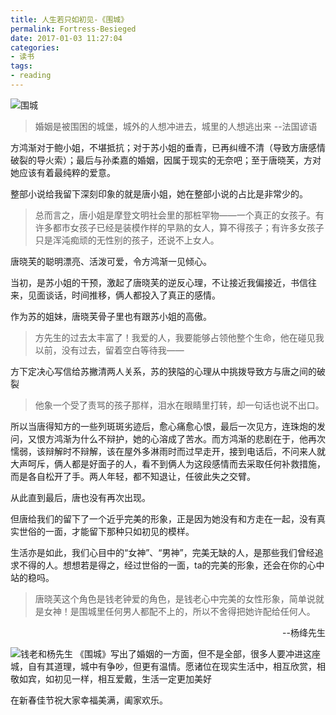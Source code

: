 ```yaml
---
title: 人生若只如初见-《围城》
permalink: Fortress-Besieged
date: 2017-01-03 11:27:04
categories:
- 读书
tags:
- reading
---
```

![围城](http://img.xiangzhangshugongyi.com/Fg0jOuF4-dBp5moIX00V4Q0X5C11.jpg)
>婚姻是被围困的城堡，城外的人想冲进去，城里的人想逃出来  --法国谚语

<!--more-->
方鸿渐对于鲍小姐，不堪抵抗；对于苏小姐的垂青，已再纠缠不清（导致方唐感情破裂的导火索）；最后与孙柔嘉的婚姻，因属于现实的无奈吧；至于唐晓芙，方对她应该有着最纯粹的爱意。

整部小说给我留下深刻印象的就是唐小姐，她在整部小说的占比是非常少的。
>总而言之，唐小姐是摩登文明社会里的那桩罕物――一个真正的女孩子。有许多都市女孩子已经是装模作样的早熟的女人，算不得孩子；有许多女孩子只是浑沌痴顽的无性别的孩子，还说不上女人。

唐晓芙的聪明漂亮、活泼可爱，令方鸿渐一见倾心。

当初，是苏小姐的干预，激起了唐晓芙的逆反心理，不让接近我偏接近，书信往来，见面谈话，时间推移，俩人都投入了真正的感情。

作为苏的姐妹，唐晓芙骨子里也有跟苏小姐的高傲。
>方先生的过去太丰富了！我爱的人，我要能够占领他整个生命，他在碰见我以前，没有过去，留着空白等待我——

方下定决心写信给苏撇清两人关系，苏的狭隘的心理从中挑拨导致方与唐之间的破裂

>他象一个受了责骂的孩子那样，泪水在眼睛里打转，却一句话也说不出口。

所以当唐得知方的一些列斑斑劣迹后，愈心痛愈心恨，最后一次见方，连珠炮的发问，又恨方鸿渐为什么不辩护，她的心溶成了苦水。而方鸿渐的悲剧在于，他再次懦弱，该辩解时不辩解，该在屋外多淋雨时而过早走开，接到电话后，不问来人就大声呵斥，俩人都是好面子的人，看不到俩人为这段感情而去采取任何补救措施，而是各自松开了手。两人年轻，都不知退让，任彼此失之交臂。

从此直到最后，唐也没有再次出现。

但唐给我们的留下了一个近乎完美的形象，正是因为她没有和方走在一起，没有真实世俗的一面，才能留下那种只如初见的模样。

生活亦是如此，我们心目中的“女神”、“男神”，完美无缺的人，是那些我们曾经追求不得的人。想想若是得之，经过世俗的一面，ta的完美的形象，还会在你的心中站的稳吗。

>唐晓芙这个角色是钱老钟爱的角色，是钱老心中完美的女性形象，简单说就是女神！是围城里任何男人都配不上的，所以不舍得把她许配给任何人。
<div style="text-align:right;width:100%">--杨绛先生</div>

![钱老和杨先生](http://img.xiangzhangshugongyi.com/Fp_ZMZN4lHRo5ojcpIn11qoATUt3.jpg)
《围城》写出了婚姻的一方面，但不是全部，很多人要冲进这座城，自有其道理，城中有争吵，但更有温情。愿诸位在现实生活中，相互欣赏，相敬如宾，如初见一样，相互爱戴，生活一定更加美好

在新春佳节祝大家幸福美满，阖家欢乐。
